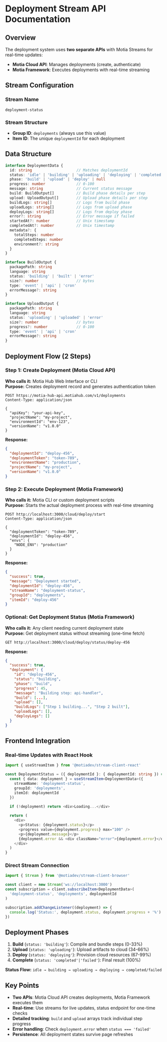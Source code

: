 # Deployment Stream API Documentation

## Overview
The deployment system uses **two separate APIs** with Motia Streams for real-time updates:
- **Motia Cloud API**: Manages deployments (create, authenticate)
- **Motia Framework**: Executes deployments with real-time streaming

## Stream Configuration

### Stream Name
`deployment-status`

### Stream Structure
- **Group ID**: `deployments` (always use this value)
- **Item ID**: The unique `deploymentId` for each deployment

## Data Structure

```typescript
interface DeploymentData {
  id: string                    // Matches deploymentId
  status: 'idle' | 'building' | 'uploading' | 'deploying' | 'completed' | 'failed'
  phase: 'build' | 'upload' | 'deploy' | null
  progress: number              // 0-100
  message: string               // Current status message
  build: BuildOutput[]          // Build phase details per step
  upload: UploadOutput[]        // Upload phase details per step
  buildLogs: string[]           // Logs from build phase
  uploadLogs: string[]          // Logs from upload phase  
  deployLogs: string[]          // Logs from deploy phase
  error?: string                // Error message if failed
  startedAt?: number            // Unix timestamp
  completedAt?: number          // Unix timestamp
  metadata?: {
    totalSteps: number
    completedSteps: number
    environment?: string
  }
}

interface BuildOutput {
  packagePath: string
  language: string
  status: 'building' | 'built' | 'error'
  size?: number                 // bytes
  type: 'event' | 'api' | 'cron'
  errorMessage?: string
}

interface UploadOutput {
  packagePath: string
  language: string
  status: 'uploading' | 'uploaded' | 'error'
  size?: number                 // bytes
  progress?: number             // 0-100
  type: 'event' | 'api' | 'cron'
  errorMessage?: string
}
```

## Deployment Flow (2 Steps)

### Step 1: Create Deployment (Motia Cloud API)
**Who calls it:** Motia Hub Web Interface or CLI  
**Purpose:** Creates deployment record and generates authentication token

```http
POST https://motia-hub-api.motiahub.com/v1/deployments
Content-Type: application/json

{
  "apiKey": "your-api-key",
  "projectName": "my-project",
  "environmentId": "env-123", 
  "versionName": "v1.0.0"
}
```

**Response:**
```json
{
  "deploymentId": "deploy-456",
  "deploymentToken": "token-789",
  "environmentName": "production",
  "projectName": "my-project",
  "versionName": "v1.0.0"
}
```

### Step 2: Execute Deployment (Motia Framework)
**Who calls it:** Motia CLI or custom deployment scripts  
**Purpose:** Starts the actual deployment process with real-time streaming

```http
POST http://localhost:3000/cloud/deploy/start
Content-Type: application/json

{
  "deploymentToken": "token-789",
  "deploymentId": "deploy-456",
  "envs": {
    "NODE_ENV": "production"
  }
}
```

**Response:**
```json
{
  "success": true,
  "message": "Deployment started",
  "deploymentId": "deploy-456",
  "streamName": "deployment-status",
  "groupId": "deployments",
  "itemId": "deploy-456"
}
```

### Optional: Get Deployment Status (Motia Framework)
**Who calls it:** Any client needing current deployment state  
**Purpose:** Get deployment status without streaming (one-time fetch)

```http
GET http://localhost:3000/cloud/deploy/status/deploy-456
```

**Response:**
```json
{
  "success": true,
  "deployment": {
    "id": "deploy-456",
    "status": "building",
    "phase": "build",
    "progress": 45,
    "message": "Building step: api-handler",
    "build": [...],
    "upload": [],
    "buildLogs": ["Step 1 building...", "Step 2 built"],
    "uploadLogs": [],
    "deployLogs": []
  }
}
```

## Frontend Integration

### Real-time Updates with React Hook
```typescript
import { useStreamItem } from '@motiadev/stream-client-react'

const DeploymentStatus = ({ deploymentId }: { deploymentId: string }) => {
  const { data: deployment } = useStreamItem<DeploymentData>({
    streamName: 'deployment-status',
    groupId: 'deployments',
    itemId: deploymentId
  })

  if (!deployment) return <div>Loading...</div>
  
  return (
    <div>
      <p>Status: {deployment.status}</p>
      <progress value={deployment.progress} max="100" />
      <p>{deployment.message}</p>
      {deployment.error && <div className="error">{deployment.error}</div>}
    </div>
  )
}
```

### Direct Stream Connection
```typescript
import { Stream } from '@motiadev/stream-client-browser'

const client = new Stream('ws://localhost:3000')
const subscription = client.subscribeItem<DeploymentData>(
  'deployment-status', 'deployments', deploymentId
)

subscription.addChangeListener((deployment) => {
  console.log('Status:', deployment.status, deployment.progress + '%')
})
```

## Deployment Phases

1. **Build** (`status: 'building'`): Compile and bundle steps (0-33%)
2. **Upload** (`status: 'uploading'`): Upload artifacts to cloud (34-66%)  
3. **Deploy** (`status: 'deploying'`): Provision cloud resources (67-99%)
4. **Complete** (`status: 'completed'|'failed'`): Final result (100%)

**Status Flow:** `idle → building → uploading → deploying → completed/failed`

## Key Points

- **Two APIs**: Motia Cloud API creates deployments, Motia Framework executes them
- **Real-time**: Use streams for live updates, status endpoint for one-time checks
- **Detailed tracking**: `build` and `upload` arrays track individual step progress
- **Error handling**: Check `deployment.error` when `status === 'failed'`
- **Persistence**: All deployment states survive page refreshes